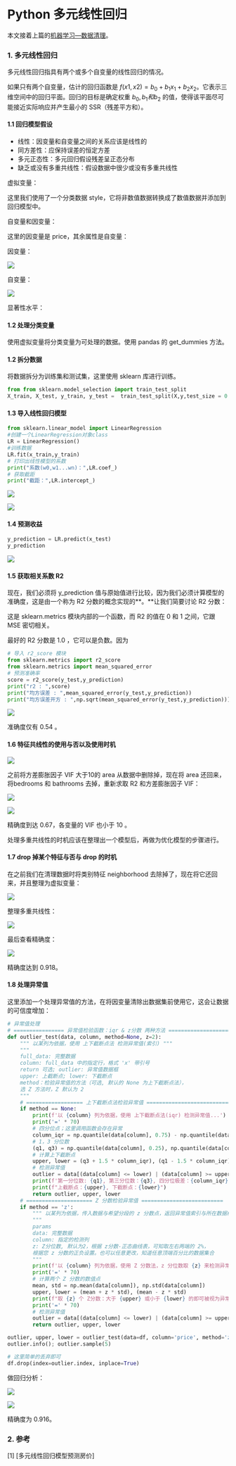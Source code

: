 # Python 多元线性回归

本文接着上篇的[机器学习—数据清理](https://zhuanlan.zhihu.com/p/426974757)。

### 1. 多元线性回归

多元线性回归指具有两个或多个自变量的线性回归的情况。

如果只有两个自变量，估计的回归函数是 $f(x1,x2)=b_0+b_1x_1+b_2x_2$。它表示三维空间中的回归平面。回归的目标是确定权重 $b_0,b_1 和 b_2$ 的值，使得该平面尽可能接近实际响应并产生最小的 SSR（残差平方和）。

#### 1.1 回归模型假设

* 线性：因变量和自变量之间的关系应该是线性的
* 同方差性：应保持误差的恒定方差
* 多元正态性：多元回归假设残差呈正态分布
* 缺乏或没有多重共线性：假设数据中很少或没有多重共线性

虚拟变量：

这里我们使用了一个分类数据 style，它将非数值数据转换成了数值数据并添加到回归模型中。

自变量和因变量：

这里的因变量是 price，其余属性是自变量：

因变量：

![](https://gitee.com/zhang-jianhua1/blogimage/raw/master/img/20211029082614.png)

自变量：

![](https://gitee.com/zhang-jianhua1/blogimage/raw/master/img/20211029082651.png)

显著性水平：

#### 1.2 处理分类变量

使用虚拟变量将分类变量为可处理的数据。使用 pandas 的 get_dummies 方法。

#### 1.2 拆分数据

将数据拆分为训练集和测试集，这里使用 sklearn 库进行训练。

~~~python
from from sklearn.model_selection import train_test_split
X_train, X_test, y_train, y_test =  train_test_split(X,y,test_size = 0.2, random_state= 0)
~~~

#### 1.3 导入线性回归模型

~~~python
from sklearn.linear_model import LinearRegression 
#创建一个LinearRegression对象class 
LR = LinearRegression() 
#训练数据
LR.fit(x_train,y_train)
# 打印出线性模型的系数
print("系数(w0,w1...wn)：",LR.coef_)
# 获取截距
print("截距：",LR.intercept_)
~~~

![](https://gitee.com/zhang-jianhua1/blogimage/raw/master/img/20211101080416.png)

![](https://gitee.com/zhang-jianhua1/blogimage/raw/master/img/20211101080428.png)

#### 1.4 预测收益

~~~python
y_prediction = LR.predict(x_test) 
y_prediction
~~~

![](https://gitee.com/zhang-jianhua1/blogimage/raw/master/img/20211101080448.png)

#### 1.5 获取相关系数 R2

 现在，我们必须将 y_prediction 值与原始值进行比较，因为我们必须计算模型的准确度，这是由一个称为 R2 分数的概念实现的**。**让我们简要讨论 R2 分数： 

这是 sklearn.metrics 模块内部的一个函数，而 R2 的值在 0 和 1 之间，它跟 MSE 密切相关。

最好的 R2 分数是 1.0 ，它可以是负数。因为

~~~python
# 导入 r2_score 模块
from sklearn.metrics import r2_score
from sklearn.metrics import mean_squared_error
# 预测准确率
score = r2_score(y_test,y_prediction)
print("r2 : ",score)
print("均方误差 : ",mean_squared_error(y_test,y_prediction))
print("均方误差开方 : ",np.sqrt(mean_squared_error(y_test,y_prediction)))
~~~

![](https://gitee.com/zhang-jianhua1/blogimage/raw/master/img/20211101080842.png)

准确度仅有 0.54 。



#### 1.6 特征共线性的使用与否以及使用时机

![](https://gitee.com/zhang-jianhua1/blogimage/raw/master/img/20211101125527.png)

之前将方差膨胀因子 VIF 大于10的 area 从数据中删除掉，现在将 area 还回来，将bedrooms 和 bathrooms 去掉，重新求取 R2 和方差膨胀因子 VIF：

![](https://gitee.com/zhang-jianhua1/blogimage/raw/master/img/20211101135704.png)

![](https://gitee.com/zhang-jianhua1/blogimage/raw/master/img/20211101135720.png)

精确度到达 0.67，各变量的 VIF 也小于 10 。

处理多重共线性的时机应该在整理出一个模型后，再做为优化模型的步骤进行。

#### 1.7 drop 掉某个特征与否与 drop 的时机

在之前我们在清理数据时将类别特征 neighborhood 去除掉了，现在将它还回来，并且整理为虚拟变量：

![](https://gitee.com/zhang-jianhua1/blogimage/raw/master/img/20211102093644.png)

整理多重共线性：

![](https://gitee.com/zhang-jianhua1/blogimage/raw/master/img/20211102094600.png)

最后查看精确度：

![](https://gitee.com/zhang-jianhua1/blogimage/raw/master/img/20211102094647.png)

精确度达到 0.918。

#### 1.8 处理异常值

这里添加一个处理异常值的方法，在将因变量清除出数据集前使用它，这会让数据的可信度增加：

~~~python
# 异常值处理
# ================ 异常值检验函数：iqr & z分数 两种方法 =========================
def outlier_test(data, column, method=None, z=2):
    """ 以某列为依据，使用 上下截断点法 检测异常值(索引) """
    """
    full_data: 完整数据
    column: full_data 中的指定行，格式 'x' 带引号
    return 可选; outlier: 异常值数据框
    upper: 上截断点; lower: 下截断点
    method：检验异常值的方法（可选, 默认的 None 为上下截断点法），
    选 Z 方法时，Z 默认为 2
    """
    # ================== 上下截断点法检验异常值 ==============================
    if method == None:
        print(f'以 {column} 列为依据，使用 上下截断点法(iqr) 检测异常值...')
        print('=' * 70)
        # 四分位点；这里调用函数会存在异常
        column_iqr = np.quantile(data[column], 0.75) - np.quantile(data[column], 0.25)
        # 1，3 分位数
        (q1, q3) = np.quantile(data[column], 0.25), np.quantile(data[column], 0.75)
        # 计算上下截断点
        upper, lower = (q3 + 1.5 * column_iqr), (q1 - 1.5 * column_iqr)
        # 检测异常值
        outlier = data[(data[column] <= lower) | (data[column] >= upper)]
        print(f'第一分位数: {q1}, 第三分位数：{q3}, 四分位极差：{column_iqr}')
        print(f"上截断点：{upper}, 下截断点：{lower}")
        return outlier, upper, lower
    # ===================== Z 分数检验异常值 ==========================
    if method == 'z':
        """ 以某列为依据，传入数据与希望分段的 z 分数点，返回异常值索引与所在数据框 """
        """
        params
        data: 完整数据
        column: 指定的检测列
        z: Z分位数, 默认为2，根据 z分数-正态曲线表，可知取左右两端的 2%，
        根据您 z 分数的正负设置。也可以任意更改，知道任意顶端百分比的数据集合
        """
        print(f'以 {column} 列为依据，使用 Z 分数法，z 分位数取 {z} 来检测异常值...')
        print('=' * 70)
        # 计算两个 Z 分数的数值点
        mean, std = np.mean(data[column]), np.std(data[column])
        upper, lower = (mean + z * std), (mean - z * std)
        print(f"取 {z} 个 Z分数：大于 {upper} 或小于 {lower} 的即可被视为异常值。")
        print('=' * 70)
        # 检测异常值
        outlier = data[(data[column] <= lower) | (data[column] >= upper)]
        return outlier, upper, lower
~~~

~~~python
outlier, upper, lower = outlier_test(data=df, column='price', method='z')
outlier.info(); outlier.sample(5)
~~~

~~~python
# 这里简单的丢弃即可
df.drop(index=outlier.index, inplace=True)
~~~

做回归分析：

![](https://gitee.com/zhang-jianhua1/blogimage/raw/master/img/20211102095725.png)



![](https://gitee.com/zhang-jianhua1/blogimage/raw/master/img/20211102095545.png)

精确度为 0.916。

### 2. 参考

[1] [多元线性回归模型预测房价]


